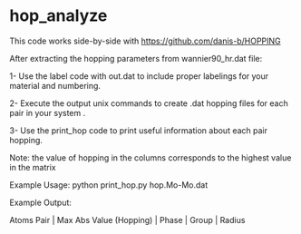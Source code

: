 # hop_analyze

This code works side-by-side with https://github.com/danis-b/HOPPING

After extracting the hopping parameters from wannier90_hr.dat file: 

1- Use the label code with out.dat to include proper labelings for your material and numbering.

2- Execute the output unix commands to create .dat hopping files for each pair in your system .

3- Use the print_hop code to print useful information about each pair hopping. 


Note: the value of hopping in the columns corresponds to the highest value in the matrix 

Example Usage: 
python print_hop.py hop.Mo-Mo.dat 

Example Output:

Atoms Pair  |   Max Abs Value (Hopping)  |  Phase   |     Group     |  Radius
